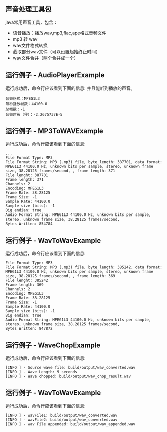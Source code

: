 ## 声音处理工具包

java常用声音工具，包含：
- 语音播放：播放wav,mp3,flac,ape格式音频文件
- mp3 转 wav
- wav文件格式转换
- 截取部分wav文件（可以设置起始终止时间）
- wav文件合并（两个合并成一个）

## 运行例子 - AudioPlayerExample
运行成功后，命令行应该看到下面的信息:
并且能听到播放的声音。
```text
音频格式：MPEG1L3
每秒播放帧数：44100.0
总帧数：-1
音频时长（秒）：-2.2675737E-5
```

## 运行例子 - MP3ToWAVExample
运行成功后，命令行应该看到下面的信息:
```text
...
File Format Type: MP3
File Format String: MP3 (.mp3) file, byte length: 387701, data format: MPEG1L3 44100.0 Hz, unknown bits per sample, stereo, unknown frame size, 38.28125 frames/second, , frame length: 371
File lenght: 387701
Frame length: 371
Channels: 2
Encoding: MPEG1L3
Frame Rate: 38.28125
Frame Size: -1
Sample Rate: 44100.0
Sample size (bits): -1
Big endian: true
Audio Format String: MPEG1L3 44100.0 Hz, unknown bits per sample, stereo, unknown frame size, 38.28125 frames/second, 
Bytes Written: 854784
```
## 运行例子 - WavToWavExample
运行成功后，命令行应该看到下面的信息:
```text
File Format Type: MP3
File Format String: MP3 (.mp3) file, byte length: 385242, data format: MPEG1L3 44100.0 Hz, unknown bits per sample, stereo, unknown frame size, 38.28125 frames/second, , frame length: 369
File lenght: 385242
Frame length: 369
Channels: 2
Encoding: MPEG1L3
Frame Rate: 38.28125
Frame Size: -1
Sample Rate: 44100.0
Sample size (bits): -1
Big endian: true
Audio Format String: MPEG1L3 44100.0 Hz, unknown bits per sample, stereo, unknown frame size, 38.28125 frames/second, 
Bytes Written: 847872
```

## 运行例子 - WaveChopExample
运行成功后，命令行应该看到下面的信息:
```text
[INFO ] - Source wave file: build/output/wav_converted.wav
[INFO ] - Wave Length: 9 seconds
[INFO ] - Wave chopped: build/output/wav_chop_result.wav
```

## 运行例子 - WavToWavExample
运行成功后，命令行应该看到下面的信息:
```text
[INFO ] - wavFile1: build/output/wav_converted.wav
[INFO ] - wavFile2: build/output/wav_converted.wav
[INFO ] - wav File appended: build/output/wav_appended.wav
```